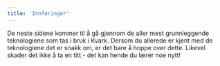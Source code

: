 ```yaml
---
title: 'Innføringer'
---
```


De neste sidene kommer til å gå gjennom de aller mest grunnleggende teknologiene som tas i bruk i Kvark. Dersom du allerede er kjent med de teknologiene det er snakk om, er det bare å hoppe over dette. Likevel skader det ikke å ta en titt - det kan hende du lærer noe nytt!
